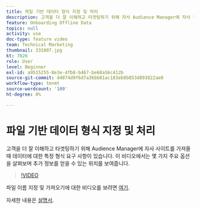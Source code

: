 ```yaml
---
title: 파일 기반 데이터 형식 지정 및 처리
description: 고객을 더 잘 이해하고 타겟팅하기 위해 자사 Audience Manager에 자사 정보를 가져올 때 자세한 정보를 얻을 수 있는 몇 가지 주요 옵션을 알아봅니다. 데이터에 대한 특정 형식 요구 사항에 대해 알아봅니다.
feature: Onboarding Offline Data
topics: null
activity: use
doc-type: feature video
team: Technical Marketing
thumbnail: 331007.jpg
kt: 7026
role: User
level: Beginner
exl-id: a9515255-8e3e-4fb8-b467-be68a56c412b
source-git-commit: d4874d9f6d7a36bb81ac183eb8b853d893822ae0
workflow-type: tm+mt
source-wordcount: '109'
ht-degree: 0%

---
```


# 파일 기반 데이터 형식 지정 및 처리

고객을 더 잘 이해하고 타겟팅하기 위해 Audience Manager에 자사 사이트를 가져올 때 데이터에 대한 특정 형식 요구 사항이 있습니다. 이 비디오에서는 몇 가지 주요 옵션을 살펴보며 추가 정보를 얻을 수 있는 위치를 보여줍니다.

>[!VIDEO](https://video.tv.adobe.com/v/331007/?quality=12&learn=on)

파일 이름 지정 및 가져오기에 대한 비디오를 보려면 [여기](steps-for-ingesting-file-based-data.md).

자세한 내용은 [설명서](https://experienceleague.adobe.com/docs/audience-manager/user-guide/implementation-integration-guides/sending-audience-data/batch-data-transfer-process/inbound-file-contents.html?).
